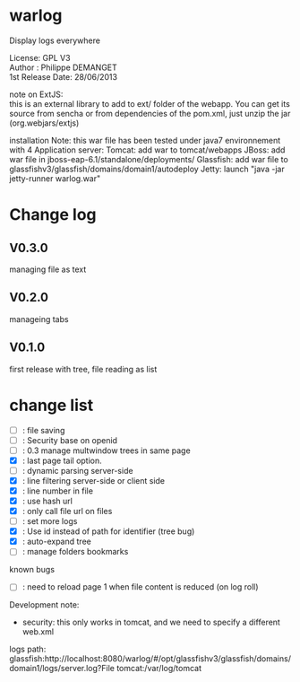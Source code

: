 warlog
======

Display logs everywhere  
    
License: GPL V3  
Author : Philippe DEMANGET  
1st Release Date: 28/06/2013  

note on ExtJS:  
	this is an external library to add to ext/ folder of the webapp. You can get its source from sencha or from dependencies of the pom.xml, just unzip the jar (org.webjars/extjs)  

installation Note:
this war file has been tested under java7 environnement with 4 Application server:
  Tomcat: 	add war to tomcat/webapps
  JBoss: 	add war file in jboss-eap-6.1/standalone/deployments/
  Glassfish: 	add war file to glassfishv3/glassfish/domains/domain1/autodeploy
  Jetty: 	launch "java -jar jetty-runner warlog.war"
  
Change log
==========
V0.3.0
------
managing file as text

V0.2.0
------
manageing tabs

V0.1.0
------
first release with tree, file reading as list

change list
===========
- [ ] : file saving
- [ ] : Security base on openid
- [ ] : 0.3 manage multwindow trees in same page  
- [X] : last page tail option.  
- [ ] : dynamic parsing server-side  
- [X] : line filtering server-side or client side  
- [X] : line number in file  
- [X] : use hash url  
- [X] : only call file url on files  
- [ ] : set more logs  
- [X] : Use id instead of path for identifier (tree bug)  
- [X] : auto-expand tree  
- [ ] : manage folders bookmarks  
  
known bugs  
- [ ] : need to reload page 1 when file content is reduced (on log roll)  
  
Development note:  
- security: this only works in tomcat, and we need to specify a different web.xml

logs path:
glassfish:http://localhost:8080/warlog/#/opt/glassfishv3/glassfish/domains/domain1/logs/server.log?File
tomcat:/var/log/tomcat
